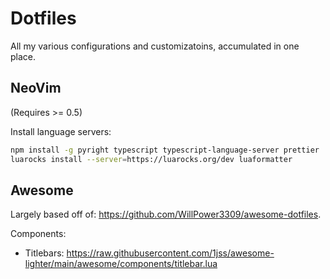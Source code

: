 # Dotfiles
All my various configurations and customizatoins, accumulated in one place.

## NeoVim
(Requires >= 0.5)

Install language servers:

```bash
npm install -g pyright typescript typescript-language-server prettier
luarocks install --server=https://luarocks.org/dev luaformatter
```

## Awesome
Largely based off of: https://github.com/WillPower3309/awesome-dotfiles.

Components:
* Titlebars:    https://raw.githubusercontent.com/1jss/awesome-lighter/main/awesome/components/titlebar.lua
